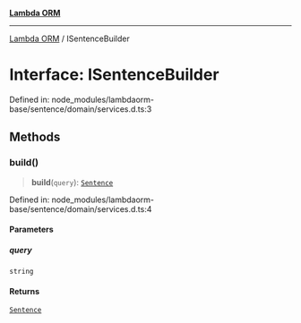 [**Lambda ORM**](../README.md)

***

[Lambda ORM](../README.md) / ISentenceBuilder

# Interface: ISentenceBuilder

Defined in: node\_modules/lambdaorm-base/sentence/domain/services.d.ts:3

## Methods

### build()

> **build**(`query`): [`Sentence`](../classes/Sentence.md)

Defined in: node\_modules/lambdaorm-base/sentence/domain/services.d.ts:4

#### Parameters

##### query

`string`

#### Returns

[`Sentence`](../classes/Sentence.md)
